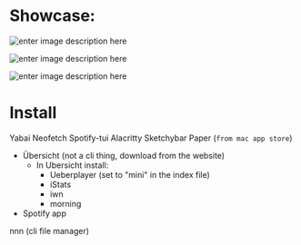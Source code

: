 # Showcase:

![enter image description here]()

![enter image description here](https://media.discordapp.net/attachments/818552953132548179/1050953923680272414/Screenshot_2022-12-09_at_12.49.57_PM.png?width=1720&height=1075)

![enter image description here](https://media.discordapp.net/attachments/818552953132548179/1050954146968260718/Screenshot_2022-12-09_at_6.52.55_PM.png?width=1720&height=1075)

# Install

Yabai
Neofetch
Spotify-tui
Alacritty
Sketchybar
Paper (`from mac app store`)

 - Übersicht (not a cli thing, download from the website)
	 - In Ubersicht install:
		 - Ueberplayer (set to "mini" in the index file)
		 - iStats
		 - iwn
		 - morning
- Spotify app

nnn (cli file manager)
